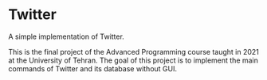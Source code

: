 # Twitter
A simple implementation of Twitter.

This is the final project of the Advanced Programming course taught in 2021 at the University of Tehran. The goal of this project is to implement the main commands of Twitter and its database without GUI.
